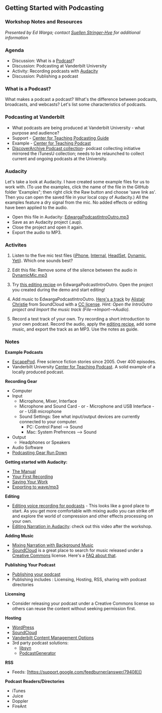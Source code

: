## Getting Started with Podcasting ##

### Workshop Notes and Resources
*Presented by Ed Warga; contact [Suellen Stringer-Hye](suellen.stringer-hye@vanderbilt.edu) for additional information*

### Agenda  
* Discussion: What is a [Podcast](http://en.wikipedia.org/wiki/Podcast)?
* Discussion: Podcasting at Vanderbilt University
* Activity: Recording podcasts with [Audacity](http://audacity.sourceforge.net/)
* Discussion: Publishing a podcast

### What is a Podcast?
What makes a podcast a podcast? What's the difference between podcasts, broadcasts, and webcasts? Let's list some characteristics of podcasts.

### Podcasting at Vanderbilt

* What podcasts are being produced at Vanderbilt University - what purpose and audience?
* Support - [Center for Teaching Podcasting Guide](http://cft.vanderbilt.edu/guides-sub-pages/podcasting/)
* Example - [Center for Teaching Podcast](http://cft.vanderbilt.edu/blog/podcasts/)
* [DiscoverArchive Podcast collection](http://discoverarchive.vanderbilt.edu/handle/1803/143)- podcast collecting initiative mirrored the iTunesU collection; needs to be relaunched to collect current and ongoing podcasts at the University.

### Audacity
Let's take a look at Audacity. I have created some example files for us to work with. (To use the examples, click the name of the file in the GitHub folder 'Examples"; then right click the Raw button and choose 'save link as'. Then you can open the saved file in your local copy of Audacity.) All the examples feature a dry signal from the mic. No added effects or editing have been applied to the audio.

* Open this file in Audacity: [EdwargaPodcastIntroOutro.mp3](https://drive.google.com/file/d/0B5qrNoxFaFhueTdzQmlmMEItb2s/view?usp=sharing)
* Save as an Audacity project (.aup). 
* Close the project and open it again. 
* Export the audio to MP3.

### Activites
1. Listen to the five mic test files ([iPhone](https://drive.google.com/file/d/0B5qrNoxFaFhuLUdXVUJlQ2pXd00/view?usp=sharing), [Internal](https://drive.google.com/file/d/0B5qrNoxFaFhubzFSR1BGR3VQWEU/view?usp=sharing), [HeadSet](https://drive.google.com/file/d/0B5qrNoxFaFhuMXhFa0Q5d1MwRkU/view?usp=sharing), [Dynamic](https://drive.google.com/file/d/0B5qrNoxFaFhuTExhcFpYRkxtSm8/view?usp=sharing), [Yeti](https://drive.google.com/file/d/0B5qrNoxFaFhuXzh3MndYQjVrNW8/view?usp=sharing)). Which one sounds best?

4. Edit this file: Remove some of the silence between the audio in [DynamicMic.mp3](https://drive.google.com/file/d/0B5qrNoxFaFhuTExhcFpYRkxtSm8/view?usp=sharing)

2. Try [this editing recipe](http://www.buzzsprout.com/blog/2014/05/02/how-to-get-the-best-sounding-audio-for-your-podcast) on EdwargaPodcastIntroOutro. Open the project you created during the demo and start editing!

3. Add music to EdwargaPodcastIntroOutro. [Here's a track](https://drive.google.com/file/d/0B5qrNoxFaFhuUHZzRXJCUUwtWms/view?usp=sharing) by [Alistair Christie](https://soundcloud.com/alistairchristie) from SoundCloud with a [CC license](http://creativecommons.org/licenses/by-nc-sa/3.0/). *Hint: Open the IntroOutro project and Import the music track (File-->Import-->Audio).*

5. Record a test track of your own. Try recording a short introduction to your own podcast. Record the audio, apply the [editing recipe](http://www.buzzsprout.com/blog/2014/05/02/how-to-get-the-best-sounding-audio-for-your-podcast), add some music, and export the track as an MP3. Use the notes as guide.

### Notes

**Example Podcasts**

* [EscapePod](http://escapepod.org/). Free science fiction stories since 2005. Over 400 episodes.
* Vanderbilt University [Center for Teaching Podcast](http://cft.vanderbilt.edu/blog/podcasts/). A solid example of a locally produced podcast.

**Recording Gear**  

* Computer
* Input
  * Microphone, Mixer, Interface
  * Microphone and Sound Card - or - Microphone and USB Interface - or - USB microphone
  * Sound Settings: See what input/output devices are currently connected to your computer.
      * PC: Control Panel --> Sound
      * Mac: System Prefrences --> Sound  
* Output
  * Headphones or Speakers
* Audio Software
* [Podcasting Gear Run Down](http://music.tutsplus.com/articles/the-complete-list-of-audio-gear-youll-need-for-your-podcast--audio-20527)


**Getting started with Audacity:**

* [The Manual](http://manual.audacityteam.org/o/index.html) 
* [Your First Recording](http://manual.audacityteam.org/o/man/tutorial_your_first_recording.html)
* [Saving Your Work](http://manual.audacityteam.org/o/man/audacity_projects.html)
* [Exporting to wave/mp3](http://manual.audacityteam.org/o/man/file_menu.html#Export...)   
 

**Editing**

* [Editing voice recording for podcasts](http://www.buzzsprout.com/blog/2014/05/02/how-to-get-the-best-sounding-audio-for-your-podcast) - This looks like a good place to start. As you get more comfortable with mixing audio you can strike off and explore the world of compression and other effects processing on your own.
* [Editing Narration in Audacity](http://blogs.techsmith.com/tips-how-tos/editing-narration-in-audacity-tutorial/): check out this video after the workshop.


**Adding Music**

* [Mixing Narration with Background Music](http://manual.audacityteam.org/o/man/tutorial_mixing_a_narration_with_background_music.html)
* [SoundCloud](https://soundcloud.com) is a great place to search for music released under a [Creative Commons](http://creativecommons.org/about) license. Here's a [FAQ about that](http://help.soundcloud.com/customer/portal/articles/243852).


**Publishing Your Podcast**


* [Publishing your podcast](http://wiki.audacityteam.org/wiki/How_to_publish_a_Podcast)
* Publishing includes : Licensing, Hosting, RSS, sharing with podcast directories

**Licensing**

* Consider releasing your podcast under a Creative Commons license so others can reuse the content without seeking permission first.

**Hosting**

* [WordPress](http://codex.wordpress.org/Podcasting)
* [SoundCloud](http://help.soundcloud.com/customer/portal/articles/1209292-can-i-podcast-with-soundcloud-)
* [Vanderbilt Content Management Options](http://web.vanderbilt.edu/resources/cms-options/)
* 3rd party podcast solutions: 
  * [libsyn](http://www.libsyn.com/plans-pricing/)
  * [PodcastGenerator](http://podcastgen.sourceforge.net/)

**RSS**

* Feeds: [https://support.google.com/feedburner/answer/79408]()

**Podcast Readers/Directories**

* iTunes
* Juice
* Doppler
* FireAnt
